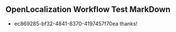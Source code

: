 ## OpenLocalization Workflow Test MarkDown
* ec869285-bf32-4841-8370-4197457f70ea thanks!

<!--HONumber=Aug16_HO3-->


